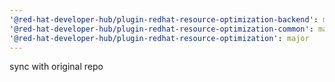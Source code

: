 ```yaml
---
'@red-hat-developer-hub/plugin-redhat-resource-optimization-backend': major
'@red-hat-developer-hub/plugin-redhat-resource-optimization-common': major
'@red-hat-developer-hub/plugin-redhat-resource-optimization': major
---
```


sync with original repo

